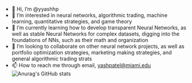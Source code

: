- 👋 Hi, I’m @yyashhp
- 👀 I’m interested in neural networks, algorithmic trading, machine learning, quantitative strategies, and game theory
- 🌱 I’m currently learning how to develop transparent Neural Networks, as well as stable Neural Networks for complex datasets, digging into the    foundations of NNs, such as their math and organization
- 💞️ I’m looking to collaborate on other neural network projects, as well as portfolio optimization strategies, marketing making strategies, and general algorithmic trading strats
- 📫 How to reach me through email, yashpatel@miami.edu
![Anurag's GitHub stats](https://github-readme-stats.vercel.app/api?username=anuraghazra&show_icons=true)
<!---
yyashhp/yyashhp is a ✨ special ✨ repository because its `README.md` (this file) appears on your GitHub profile.
You can click the Preview link to take a look at your changes.
--->

